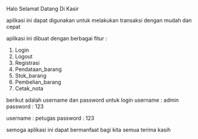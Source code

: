 Halo Selamat Datang Di Kasir

aplikasi ini dapat digunakan untuk melakukan transaksi dengan mudah dan cepat
 
 aplikasi ini dibuat dengan berbagai fitur :
 1. Login
 2. Logout
 3. Registrasi
 4. Pendataan_barang
 5. Stok_barang
 6. Pembelian_barang
 7. Cetak_nota

berikut adalah username dan password untuk login
username : admin
password : 123

username : petugas
password : 123

semoga aplikasi ini dapat bermanfaat bagi kita semua
terima kasih 